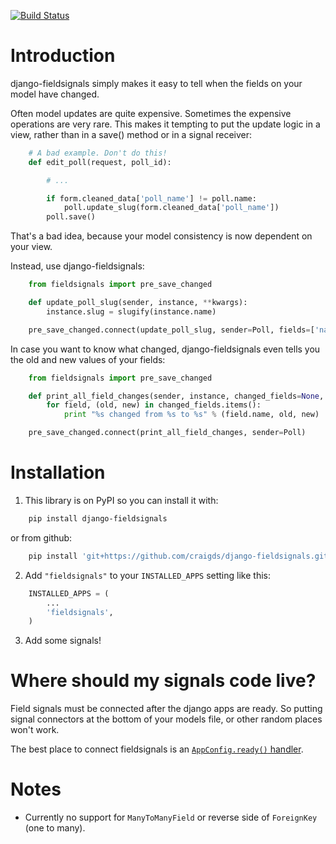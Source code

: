 [![Build Status](https://travis-ci.org/craigds/django-fieldsignals.svg?branch=master)](https://travis-ci.org/craigds/django-fieldsignals)

# Introduction

django-fieldsignals simply makes it easy to tell when the fields on your model have changed.

Often model updates are quite expensive. Sometimes the expensive operations
are very rare. This makes it tempting to put the update logic in a view,
rather than in a save() method or in a signal receiver:

```python
    # A bad example. Don't do this!
    def edit_poll(request, poll_id):

        # ...

        if form.cleaned_data['poll_name'] != poll.name:
            poll.update_slug(form.cleaned_data['poll_name'])
        poll.save()
```

That's a bad idea, because your model consistency is now dependent on your view.

Instead, use django-fieldsignals:

```python
    from fieldsignals import pre_save_changed

    def update_poll_slug(sender, instance, **kwargs):
        instance.slug = slugify(instance.name)

    pre_save_changed.connect(update_poll_slug, sender=Poll, fields=['name'])
```


In case you want to know what changed, django-fieldsignals even tells you the old and
new values of your fields:

```python
    from fieldsignals import pre_save_changed

    def print_all_field_changes(sender, instance, changed_fields=None, **kwargs):
        for field, (old, new) in changed_fields.items():
            print "%s changed from %s to %s" % (field.name, old, new)

    pre_save_changed.connect(print_all_field_changes, sender=Poll)
```

# Installation

1. This library is on PyPI so you can install it with:

```bash
    pip install django-fieldsignals
```

or from github:

```bash
    pip install 'git+https://github.com/craigds/django-fieldsignals.git#egg=django-fieldsignals'
```

2. Add `"fieldsignals"` to your `INSTALLED_APPS` setting like this:

```python
    INSTALLED_APPS = (
        ...
        'fieldsignals',
    )
```

3. Add some signals!

# Where should my signals code live?

Field signals must be connected after the django apps are ready.
So putting signal connectors at the bottom of your models file, or other random places won't work.

The best place to connect fieldsignals is an [`AppConfig.ready()` handler](https://docs.djangoproject.com/en/1.11/ref/applications/#for-application-authors).

# Notes

* Currently no support for `ManyToManyField` or reverse side of `ForeignKey` (one to many).
